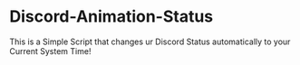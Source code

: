 # Discord-Animation-Status
This is a Simple Script that changes ur Discord Status automatically to your Current System Time!
